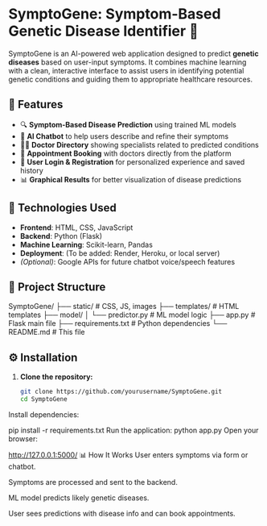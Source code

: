 # SymptoGene: Symptom-Based Genetic Disease Identifier 🧬

SymptoGene is an AI-powered web application designed to predict **genetic diseases** based on user-input symptoms. It combines machine learning with a clean, interactive interface to assist users in identifying potential genetic conditions and guiding them to appropriate healthcare resources.

## 🚀 Features

- 🔍 **Symptom-Based Disease Prediction** using trained ML models
- 💬 **AI Chatbot** to help users describe and refine their symptoms
- 👨‍⚕️ **Doctor Directory** showing specialists related to predicted conditions
- 📅 **Appointment Booking** with doctors directly from the platform
- 🔐 **User Login & Registration** for personalized experience and saved history
- 📊 **Graphical Results** for better visualization of disease predictions

## 🧠 Technologies Used

- **Frontend**: HTML, CSS, JavaScript
- **Backend**: Python (Flask)
- **Machine Learning**: Scikit-learn, Pandas
- **Deployment**: (To be added: Render, Heroku, or local server)
- *(Optional)*: Google APIs for future chatbot voice/speech features

## 📁 Project Structure

SymptoGene/
├── static/ # CSS, JS, images
├── templates/ # HTML templates
├── model/
│ └── predictor.py # ML model logic
├── app.py # Flask main file
├── requirements.txt # Python dependencies
└── README.md # This file


## ⚙️ Installation

1. **Clone the repository:**
   ```bash
   git clone https://github.com/yourusername/SymptoGene.git
   cd SymptoGene
Install dependencies:

pip install -r requirements.txt
Run the application:
python app.py
Open your browser:

http://127.0.0.1:5000/
📊 How It Works
User enters symptoms via form or chatbot.

Symptoms are processed and sent to the backend.

ML model predicts likely genetic diseases.

User sees predictions with disease info and can book appointments.
